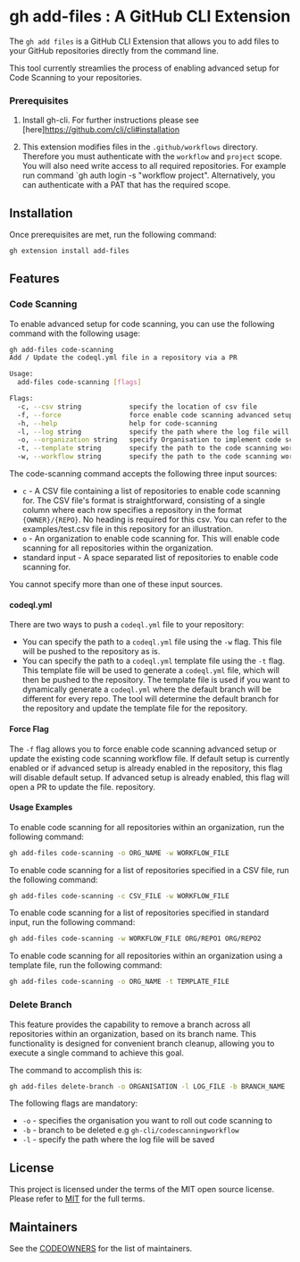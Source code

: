# gh add-files : A GitHub CLI Extension

The `gh add files` is a GitHub CLI Extension that allows you to add files to your GitHub repositories directly from the command line.

This tool currently streamlies the process of enabling advanced setup for Code Scanning to your repositories.

### Prerequisites 

1. Install gh-cli. For further instructions please see [here]https://github.com/cli/cli#installation 

2. This extension modifies files in the `.github/workflows` directory. Therefore you must authenticate with the `workflow` and `project` scope. You will also need write access to all required repositories. For example run command `gh auth login -s "workflow project". Alternatively, you can authenticate with a PAT that has the required scope.

## Installation 

Once prerequisites are met, run the following command:
```bash
gh extension install add-files
```

## Features

### Code Scanning

To enable advanced setup for code scanning, you can use the following command with the following usage:

```bash
gh add-files code-scanning
Add / Update the codeql.yml file in a repository via a PR

Usage:
  add-files code-scanning [flags]

Flags:
  -c, --csv string            specify the location of csv file
  -f, --force                 force enable code scanning advanced setup or update the existing code scanning workflow file
  -h, --help                  help for code-scanning
  -l, --log string            specify the path where the log file will be saved (default "gh-add-files.log")
  -o, --organization string   specify Organisation to implement code scanning
  -t, --template string       specify the path to the code scanning workflow template file
  -w, --workflow string       specify the path to the code scanning workflow file 
```

The code-scanning command accepts the following three input sources:

- `c` - A CSV file containing a list of repositories to enable code scanning for. The CSV file's format is straightforward, consisting of a single column where each row specifies a repository in the format `{OWNER}/{REPO}`. No heading is required for this csv. You can refer to the examples/test.csv file in this repository for an illustration.
- `o` - An organization to enable code scanning for. This will enable code scanning for all repositories within the organization.
- standard input - A space separated list of repositories to enable code scanning for.

You cannot specify more than one of these input sources.

#### codeql.yml

There are two ways to push a `codeql.yml` file to your repository:

- You can specify the path to a `codeql.yml` file using the `-w` flag. This file will be pushed to the repository as is.
- You can specify the path to a `codeql.yml` template file using the `-t` flag. This template file will be used to generate a `codeql.yml` file, which will then be pushed to the repository. The template file is used if you want to dynamically generate a `codeql.yml` where the default branch will be different for every repo. The tool will determine the default branch for the repository and update the template file for the repository.

#### Force Flag

The `-f` flag allows you to force enable code scanning advanced setup or update the existing code scanning workflow file. If default setup is currently enabled or if advanced setup is already enabled in the repository, this flag will disable default setup. If advanced setup is already enabled, this flag will open a PR to update the file. repository.

#### Usage Examples

To enable code scanning for all repositories within an organization, run the following command:
```bash
gh add-files code-scanning -o ORG_NAME -w WORKFLOW_FILE
```

To enable code scanning for a list of repositories specified in a CSV file, run the following command:
```bash
gh add-files code-scanning -c CSV_FILE -w WORKFLOW_FILE
```

To enable code scanning for a list of repositories specified in standard input, run the following command:
```bash
gh add-files code-scanning -w WORKFLOW_FILE ORG/REPO1 ORG/REPO2
```

To enable code scanning for all repositories within an organization using a template file, run the following command:
```bash
gh add-files code-scanning -o ORG_NAME -t TEMPLATE_FILE
```

### Delete Branch 

This feature provides the capability to remove a branch across all repositories within an organization, based on its branch name. This functionality is designed for convenient branch cleanup, allowing you to execute a single command to achieve this goal.

The command to accomplish this is:

```bash
gh add-files delete-branch -o ORGANISATION -l LOG_FILE -b BRANCH_NAME
```
The following flags are mandatory: 
- `-o` - specifies the organisation you want to roll out code scanning to
- `-b` - branch to be deleted e.g `gh-cli/codescanningworkflow`
- `-l` - specify the path where the log file will be saved


## License 

This project is licensed under the terms of the MIT open source license. Please refer to [MIT](./LICENSE.txt) for the full terms.

## Maintainers 

See the [CODEOWNERS](./.github/CODEOWNERS) for the list of maintainers.




